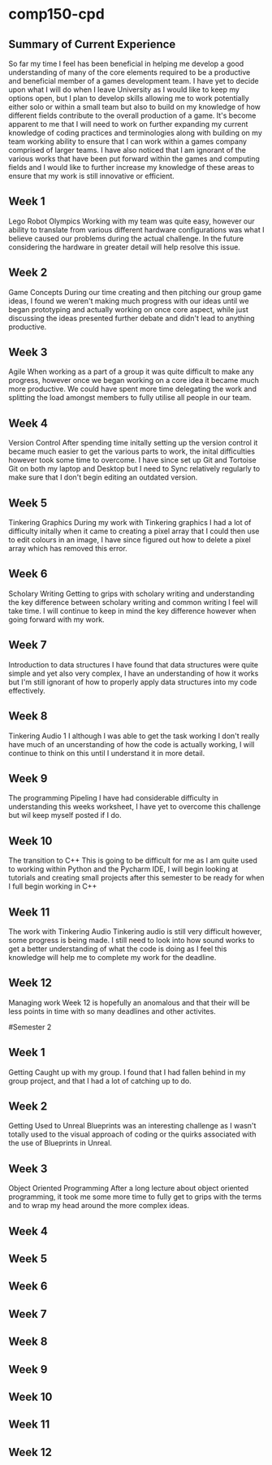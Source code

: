 # comp150-cpd

## Summary of Current Experience
So far my time I feel has been beneficial in helping me develop a good understanding of many of the core elements required to be a productive and beneficial member of a games development team. I have yet to decide upon what I will do when I leave University as I would like to keep my options open, but I plan to develop skills allowing me to work potentially either solo or within a small team but also to build on my knowledge of how different fields contribute to the overall production of a game. It's become apparent to me that I will need to work on further expanding my current knowledge of coding practices and terminologies along with building on my team working ability to ensure that I can work within a games company comprised of larger teams. I have also noticed that I am ignorant of the various works that have been put forward within the games and computing fields and I would like to further increase my knowledge of these areas to ensure that my work is still innovative or efficient.

## Week 1
Lego Robot Olympics
Working with my team was quite easy, however our ability to translate from various different hardware configurations was what I believe caused our problems during the actual challenge. In the future considering the hardware in greater detail will help resolve this issue.


## Week 2
Game Concepts
During our time creating and then pitching our group game ideas, I found we weren't making much progress with our ideas until we began prototyping and actually working on once core aspect, while just discussing the ideas presented further debate and didn't lead to anything productive.

## Week 3
Agile
When working as a part of a group it was quite difficult to make any progress, however once we began working on a core idea it became much more productive. We could have spent more time delegating the work and splitting the load amongst members to fully utilise all people in our team. 

## Week 4
Version Control
After spending time initally setting up the version control it became much easier to get the various parts to work, the inital difficulties however took some time to overcome. I have since set up Git and Tortoise Git on both my laptop and Desktop but I need to Sync relatively regularly to make sure that I don't begin editing an outdated version. 

## Week 5
Tinkering Graphics
During my work with Tinkering graphics I had a lot of difficulty initally when it came to creating a pixel array that I could then use to edit colours in an image, I have since figured out how to delete a pixel array which has removed this error.

## Week 6
Scholary Writing
Getting to grips with scholary writing and understanding the key difference between scholary writing and common writing I feel will take time. I will continue to keep in mind the key difference however when going forward with my work.

## Week 7
Introduction to data structures
I have found that data structures were quite simple and yet also very complex, I have an understanding of how it works but I'm still ignorant of how to properly apply data structures into my code effectively.

## Week 8
Tinkering Audio 1
I although I was able to get the task working I don't really have much of an uncerstanding of how the code is actually working, I will continue to think on this until I understand it in more detail.

## Week 9
The programming Pipeling
I have had considerable difficulty in understanding this weeks worksheet, I have yet to overcome this challenge but wil keep myself posted if I do.

## Week 10
The transition to C++
This is going to be difficult for me as I am quite used to working within Python and the Pycharm IDE, I will begin looking at tutorials and creating small projects after this semester to be ready for when I full begin working in C++

## Week 11
The work with Tinkering Audio
Tinkering audio is still very difficult however, some progress is being made. I still need to look into how sound works to get a better understanding of what the code is doing as I feel this knowledge will help me to complete my work for the deadline.

## Week 12
Managing work
Week 12 is hopefully an anomalous and that their will be less points in time with so many deadlines and other activites.


#Semester 2

## Week 1
Getting Caught up with my group.
I found that I had fallen behind in my group project, and that I had a lot of catching up to do.

## Week 2
Getting Used to Unreal Blueprints was an interesting challenge as I wasn't totally used to the visual approach of coding or the quirks associated with the use of Blueprints in Unreal.

## Week 3
Object Oriented Programming
After a long lecture about object oriented programming, it took me some more time to fully get to grips with the terms and to wrap my head around the more complex ideas.

## Week 4


## Week 5


## Week 6


## Week 7


## Week 8


## Week 9


## Week 10


## Week 11


## Week 12

